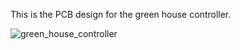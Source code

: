 This is the PCB design for the green house controller.

![green_house_controller](https://user-images.githubusercontent.com/18088205/165870605-d51543c2-ef82-4099-b5f1-e3a7787498ab.png)
